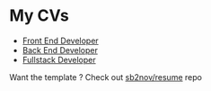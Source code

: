 # My CVs

- [Front End Developer](out/front-end_Mohammed_Abdulsalam.pdf)
- [Back End Developer](out/back-end_Mohammed_Abdulsalam.pdf)
- [Fullstack Developer](out/fullstack_Mohammed_Abdulsalam.pdf)

Want the template ?
Check out [sb2nov/resume](https://github.com/sb2nov/resume) repo
